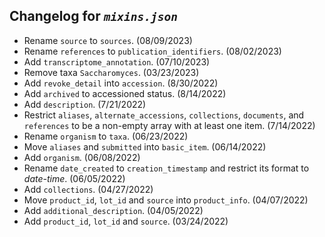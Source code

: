 ## Changelog for *`mixins.json`*

* Rename `source` to `sources`. (08/09/2023)
* Rename `references` to `publication_identifiers`. (08/02/2023)
* Add `transcriptome_annotation`. (07/10/2023)
* Remove taxa `Saccharomyces`. (03/23/2023)
* Add `revoke_detail` into `accession`. (8/30/2022)
* Add `archived` to accessioned status. (8/14/2022)
* Add `description`. (7/21/2022)
* Restrict `aliases`, `alternate_accessions`, `collections`, `documents`, and `references` to be a non-empty array with at least one item. (7/14/2022)
* Rename `organism` to `taxa`. (06/23/2022)
* Move `aliases` and `submitted` into `basic_item`. (06/14/2022)
* Add `organism`. (06/08/2022)
* Rename `date_created` to `creation_timestamp` and restrict its format to *date-time*. (06/05/2022)
*  Add `collections`. (04/27/2022)
*  Move `product_id`, `lot_id` and `source` into `product_info`. (04/07/2022)
*  Add `additional_description`. (04/05/2022)
*  Add `product_id`, `lot_id` and `source`. (03/24/2022)
